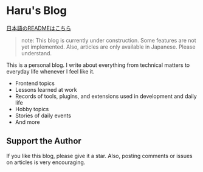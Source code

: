 # Haru's Blog

[日本語のREADMEはこちら](README-ja.md)

> note:
> This blog is currently under construction. Some features are not yet implemented.
> Also, articles are only available in Japanese. Please understand.

This is a personal blog. I write about everything from technical matters to everyday life whenever I feel like it.

- Frontend topics
- Lessons learned at work
- Records of tools, plugins, and extensions used in development and daily life
- Hobby topics
- Stories of daily events
- And more

## Support the Author

If you like this blog, please give it a star. Also, posting comments or issues on articles is very encouraging.
